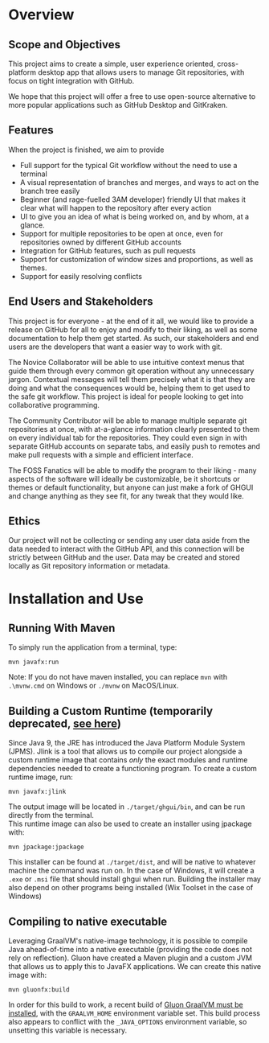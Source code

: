 # Overview
## Scope and Objectives
This project aims to create a simple, user experience oriented, cross-platform desktop app
that allows users to manage Git repositories, with focus on tight integration with GitHub. 

We hope that this project will offer a free to use open-source alternative to more popular 
applications such as GitHub Desktop and GitKraken.
## Features
When the project is finished, we aim to provide
- Full support for the typical Git workflow without the need to use a terminal
- A visual representation of branches and merges, and ways to act on the branch tree easily 
- Beginner (and rage-fuelled 3AM developer) friendly UI that makes it clear what will happen to the repository after every action
- UI to give you an idea of what is being worked on, and by whom, at a glance.
- Support for multiple repositories to be open at once, even for repositories owned by different GitHub accounts
- Integration for GitHub features, such as pull requests
- Support for customization of window sizes and proportions, as well as themes.
- Support for easily resolving conflicts
## End Users and Stakeholders

This project is for everyone - at the end of it all, we would like to provide a release on GitHub for all to enjoy and modify to their liking, as well as some documentation to help them get started. 
As such, our stakeholders and end users are the developers that want a easier way to work with git.

The Novice Collaborator will be able to use intuitive context menus that guide them through every common git operation without any unnecessary jargon. Contextual messages will tell them precisely what it is that they are doing and what the consequences would be, helping them to get used to the safe git workflow. This project is ideal for people looking to get into collaborative programming.

The Community Contributor will be able to manage multiple separate git repositories at once, with at-a-glance information clearly presented to them on every individual tab for the repositories. They could even sign in with separate GitHub accounts on separate tabs, and easily push to remotes and make pull requests with a simple and efficient interface.

The FOSS Fanatics will be able to modify the program to their liking - many aspects of the software will ideally be customizable, be it shortcuts or themes or default functionality, but anyone can just make a fork of GHGUI and change anything as they see fit, for any tweak that they would like.


## Ethics 
Our project will not be collecting or sending any user data aside from the data needed to interact with the 
GitHub API, and this connection will be strictly between GitHub and the user. Data may be created and stored locally as Git 
repository information or metadata.

# Installation and Use

## Running With Maven

To simply run the application from a terminal, type:
```
mvn javafx:run
```

Note: If you do not have maven installed, you can replace `mvn` with `.\mvnw.cmd` on Windows or `./mvnw` on MacOS/Linux.

## Building a Custom Runtime (temporarily deprecated, [see here](/../../issues/66))

Since Java 9, the JRE has introduced the Java Platform Module System (JPMS). Jlink is a tool that allows us to compile our project alongside a custom runtime image that contains *only* the exact modules and runtime dependencies needed to create a functioning program. To create a custom runtime image, run:
```
mvn javafx:jlink
```
The output image will be located in `./target/ghgui/bin`, and can be run directly from the terminal.<br>
This runtime image can also be used to create an installer using jpackage with:
```
mvn jpackage:jpackage
```
This installer can be found at `./target/dist`, and will be native to whatever machine the command was run on. In the case of Windows, it will create a `.exe` or `.msi` file that should install ghgui when run. Building the installer may also depend on other programs being installed (Wix Toolset in the case of Windows)

## Compiling to native executable

Leveraging GraalVM's native-image technology, it is possible to compile Java ahead-of-time into a native executable (providing the code does not rely on reflection). Gluon have created a Maven plugin and a custom JVM that allows us to apply this to JavaFX applications. We can create this native image with:
```
mvn gluonfx:build
```
In order for this build to work, a recent build of [Gluon GraalVM must be installed](https://github.com/gluonhq/graal/releases), with the `GRAALVM_HOME` environment variable set. This build process also appears to conflict with the `_JAVA_OPTIONS` environment variable, so unsetting this variable is necessary.
